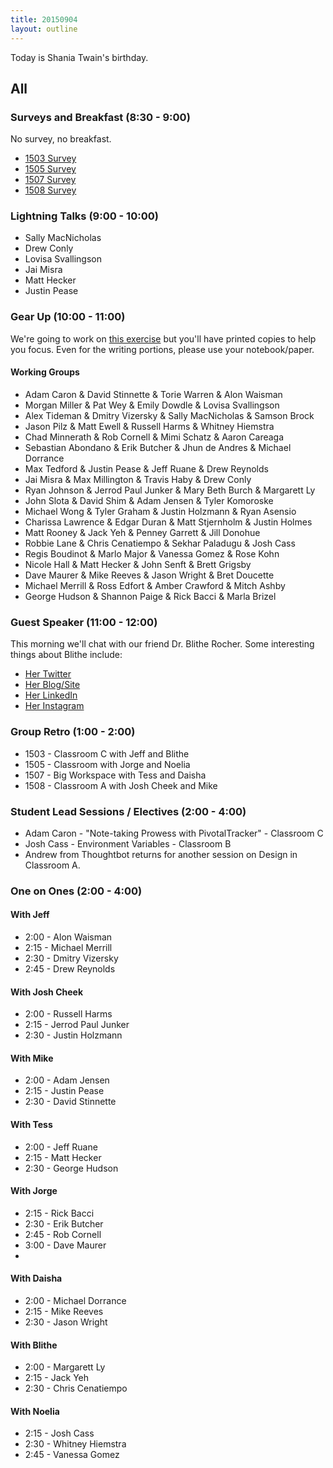 ```yaml
---
title: 20150904
layout: outline
---
```


Today is Shania Twain's birthday.

## All

### Surveys and Breakfast (8:30 - 9:00)

No survey, no breakfast.

* [1503 Survey](http://goo.gl/forms/XUGhojm1MJ)
* [1505 Survey](http://goo.gl/forms/kNa5B9R1sZ)
* [1507 Survey](http://goo.gl/forms/ZsT1A2JdfT)
* [1508 Survey](http://goo.gl/forms/3oOZMjsRuh)

### Lightning Talks (9:00 - 10:00)

* Sally MacNicholas
* Drew Conly
* Lovisa Svallingson
* Jai Misra
* Matt Hecker
* Justin Pease

### Gear Up (10:00 - 11:00)

We're going to work on [this exercise](https://github.com/turingschool/gear-up/blob/master/passionate%20programmer%20-%20invest%20in%20your%20intelligence.markdown) but you'll have printed copies to help you focus. Even for the writing portions, please use your notebook/paper.

#### Working Groups

* Adam Caron & David Stinnette & Torie Warren & Alon Waisman
* Morgan Miller & Pat Wey & Emily Dowdle & Lovisa Svallingson
* Alex Tideman & Dmitry Vizersky & Sally MacNicholas & Samson Brock
* Jason Pilz & Matt Ewell & Russell Harms & Whitney Hiemstra
* Chad Minnerath & Rob Cornell & Mimi Schatz & Aaron Careaga
* Sebastian Abondano & Erik Butcher & Jhun de Andres & Michael Dorrance
* Max Tedford & Justin Pease & Jeff Ruane & Drew Reynolds
* Jai Misra & Max Millington & Travis Haby & Drew Conly
* Ryan Johnson & Jerrod Paul Junker & Mary Beth Burch & Margarett Ly
* John Slota & David Shim & Adam Jensen & Tyler Komoroske
* Michael Wong & Tyler Graham & Justin Holzmann & Ryan Asensio
* Charissa Lawrence & Edgar Duran & Matt Stjernholm & Justin Holmes
* Matt Rooney & Jack Yeh & Penney Garrett & Jill Donohue
* Robbie Lane & Chris Cenatiempo & Sekhar Paladugu & Josh Cass
* Regis Boudinot & Marlo Major & Vanessa Gomez & Rose Kohn
* Nicole Hall & Matt Hecker & John Senft & Brett Grigsby
* Dave Maurer & Mike Reeves & Jason Wright & Bret Doucette
* Michael Merrill & Ross Edfort & Amber Crawford & Mitch Ashby
* George Hudson & Shannon Paige & Rick Bacci & Marla Brizel

### Guest Speaker (11:00 - 12:00)

This morning we'll chat with our friend Dr. Blithe Rocher. Some interesting
things about Blithe include:

* [Her Twitter](https://twitter.com/Blithe?ref_src=twsrc%5Egoogle%7Ctwcamp%5Eserp%7Ctwgr%5Eauthor)
* [Her Blog/Site](http://blitherocher.com/)
* [Her LinkedIn](https://www.linkedin.com/in/blitherocher)
* [Her Instagram](https://instagram.com/therealblithe/)

### Group Retro (1:00 - 2:00)

* 1503 - Classroom C with Jeff and Blithe
* 1505 - Classroom with Jorge and Noelia
* 1507 - Big Workspace with Tess and Daisha
* 1508 - Classroom A with Josh Cheek and Mike

### Student Lead Sessions / Electives (2:00 - 4:00)

* Adam Caron - "Note-taking Prowess with PivotalTracker" - Classroom C
* Josh Cass - Environment Variables - Classroom B
* Andrew from Thoughtbot returns for another session on Design in Classroom A.

### One on Ones (2:00 - 4:00)

#### With Jeff

* 2:00 - Alon Waisman
* 2:15 - Michael Merrill
* 2:30 - Dmitry Vizersky
* 2:45 - Drew Reynolds

#### With Josh Cheek

* 2:00 - Russell Harms
* 2:15 - Jerrod Paul Junker
* 2:30 - Justin Holzmann

#### With Mike

* 2:00 - Adam Jensen
* 2:15 - Justin Pease
* 2:30 - David Stinnette

#### With Tess

* 2:00 - Jeff Ruane
* 2:15 - Matt Hecker
* 2:30 - George Hudson

#### With Jorge

* 2:15 - Rick Bacci
* 2:30 - Erik Butcher
* 2:45 - Rob Cornell
* 3:00 - Dave Maurer
*
#### With Daisha

* 2:00 - Michael Dorrance
* 2:15 - Mike Reeves
* 2:30 - Jason Wright

#### With Blithe

* 2:00 - Margarett Ly
* 2:15 - Jack Yeh
* 2:30 - Chris Cenatiempo


#### With Noelia

* 2:15 - Josh Cass
* 2:30 - Whitney Hiemstra
* 2:45 - Vanessa Gomez
